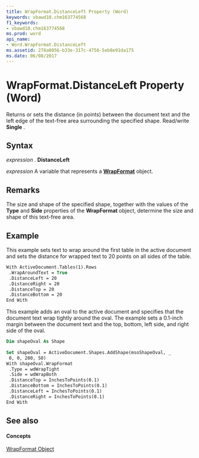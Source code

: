 ```yaml
---
title: WrapFormat.DistanceLeft Property (Word)
keywords: vbawd10.chm163774568
f1_keywords:
- vbawd10.chm163774568
ms.prod: word
api_name:
- Word.WrapFormat.DistanceLeft
ms.assetid: 278a0056-b33e-317c-4756-5eb8e91da175
ms.date: 06/08/2017
---
```



# WrapFormat.DistanceLeft Property (Word)

Returns or sets the distance (in points) between the document text and the left edge of the text-free area surrounding the specified shape. Read/write  **Single** .


## Syntax

 _expression_ . **DistanceLeft**

 _expression_ A variable that represents a **[WrapFormat](Word.WrapFormat.md)** object.


## Remarks

The size and shape of the specified shape, together with the values of the  **Type** and **Side** properties of the **WrapFormat** object, determine the size and shape of this text-free area.


## Example

This example sets text to wrap around the first table in the active document and sets the distance for wrapped text to 20 points on all sides of the table.


```vb
With ActiveDocument.Tables(1).Rows 
 .WrapAroundText = True 
 .DistanceLeft = 20 
 .DistanceRight = 20 
 .DistanceTop = 20 
 .DistanceBottom = 20 
End With
```

This example adds an oval to the active document and specifies that the document text wrap tightly around the oval. The example sets a 0.1-inch margin between the document text and the top, bottom, left side, and right side of the oval.




```vb
Dim shapeOval As Shape 
 
Set shapeOval = ActiveDocument.Shapes.AddShape(msoShapeOval, _ 
 0, 0, 200, 50) 
With shapeOval.WrapFormat 
 .Type = wdWrapTight 
 .Side = wdWrapBoth 
 .DistanceTop = InchesToPoints(0.1) 
 .DistanceBottom = InchesToPoints(0.1) 
 .DistanceLeft = InchesToPoints(0.1) 
 .DistanceRight = InchesToPoints(0.1) 
End With
```


## See also


#### Concepts


[WrapFormat Object](Word.WrapFormat.md)

